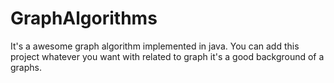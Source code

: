 # GraphAlgorithms
It's a awesome graph algorithm implemented in java. You can add this project whatever you want with related to graph it's a good background of a graphs.

